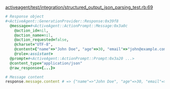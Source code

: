 <!-- Generated from structured_output_json_parsing_test.rb:69 -->
[activeagent/test/integration/structured_output_json_parsing_test.rb:69](vscode://file//Users/justinbowen/Documents/GitHub/claude-could/activeagent/test/integration/structured_output_json_parsing_test.rb:69)
<!-- Test: test-structured-output-sets-content-type-to-application/json-and-auto-parses-JSON -->

```ruby
# Response object
#<ActiveAgent::GenerationProvider::Response:0x39f8
  @message=#<ActiveAgent::ActionPrompt::Message:0x3a0c
    @action_id=nil,
    @action_name=nil,
    @action_requested=false,
    @charset="UTF-8",
    @content={"name"=>"John Doe", "age"=>30, "email"=>"john@example.com"},
    @role=:assistant>
  @prompt=#<ActiveAgent::ActionPrompt::Prompt:0x3a20 ...>
  @content_type="application/json"
  @raw_response={...}>

# Message content
response.message.content # => {"name"=>"John Doe", "age"=>30, "email"=>"john@example.com"}
```